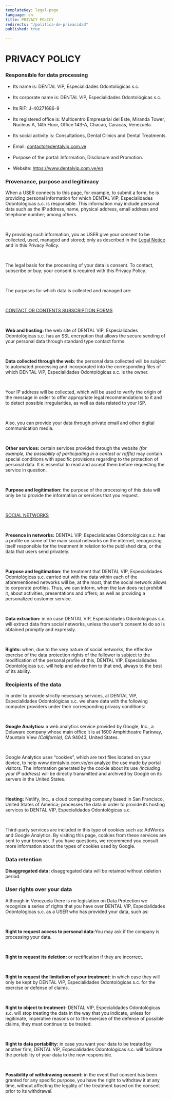 ```yaml
---
templateKey: legal-page
language: en
title: PRIVACY POLICY
redirects: "/politica-de-privacidad"
published: true

---
```

<div class="dv-privacy-policy container-fluid dv-main-menu"> <h1 class="dv-page-titles text-left">PRIVACY POLICY</h1> <h3 class="dv-page-titles text-left">Responsible for data processing</h3> <ul> <li>Its name is: DENTAL VIP, Especialidades Odontológicas s.c.</li> <br /> <li> Its corporate name is: DENTAL VIP, Especialidades Odontológicas s.c. </li> <br /> <li>Its RIF: J-40271686-9</li> <br /> <li> Its registered office is: Multicentro Empresarial del Este, Miranda Tower, Nucleus A, 14th Floor, Office 143-A, Chacao, Caracas, Venezuela. </li> <br /> <li> Its social activity is: Consultations, Dental Clinics and Dental Treatments. </li> <br /> <li> Email: <a href="mailto:contacto@dentalvip.com.ve" class="dv-link-green" >contacto@dentalvip.com.ve</a > </li> <br /> <li>Purpose of the portal: Information, Disclosure and Promotion.</li> <br /> <li> Website: <a href="/en" class="dv-link-green">https://www.dentalvip.com.ve/en</a> </li> </ul> <h3 class="dv-page-titles text-left">Provenance, purpose and legitimacy</h3> <div class="paragraph-group"> <p> When a USER connects to this page, for example, to submit a form, he is providing personal information for which DENTAL VIP, Especialidades Odontológicas s.c. is responsible. This information may include personal data such as the IP address, name, physical address, email address and telephone number; among others. </p> <br /> <p> By providing such information, you as USER give your consent to be collected, used, managed and stored; only as described in the <a href="/en/legal-notice/" class="dv-link-green">Legal Notice</a> and in this Privacy Policy. </p> <br /> <p> The legal basis for the processing of your data is consent. To contact, subscribe or buy; your consent is required with this Privacy Policy. </p> <br /> <p>The purposes for which data is collected and managed are:</p> <br /> <p><u>CONTACT OR CONTENTS SUBSCRIPTION FORMS</u></p> <br /> <p> <b>Web and hosting:</b> the web site of DENTAL VIP, Especialidades Odontológicas s.c. has an SSL encryption that allows the secure sending of your personal data through standard type contact forms. </p> <br /> <p> <b>Data collected through the web:</b> the personal data collected will be subject to automated processing and incorporated into the corresponding files of which DENTAL VIP, Especialidades Odontológicas s.c. is the owner. </p> <br /> <p> Your IP address will be collected, which will be used to verify the origin of the message in order to offer appropriate legal recommendations to it and to detect possible irregularities, as well as data related to your ISP. </p> <br /> <p> Also, you can provide your data through private email and other digital communication media. </p> <br /> <p> <b>Other services:</b> certain services provided through the website <i >(for example, the possibility of participating in a contest or raffle)</i > may contain special conditions with specific provisions regarding to the protection of personal data. It is essential to read and accept them before requesting the service in question. </p> <br /> <p> <b>Purpose and legitimation:</b> the purpose of the processing of this data will only be to provide the information or services that you request. </p> <br /> <p><u>SOCIAL NETWORKS</u></p> <br /> <p> <b>Presence in networks:</b> DENTAL VIP, Especialidades Odontológicas s.c. has a profile on some of the main social networks on the internet, recognizing itself responsible for the treatment in relation to the published data, or the data that users send privately. </p> <br /> <p> <b>Purpose and legitimation:</b> the treatment that DENTAL VIP, Especialidades Odontológicas s.c. carried out with the data within each of the aforementioned networks will be, at the most, that the social network allows to corporate profiles. Thus, we can inform, when the law does not prohibit it, about activities, presentations and offers; as well as providing a personalized customer service. </p> <br /> <p> <b>Data extraction:</b> in no case DENTAL VIP, Especialidades Odontológicas s.c. will extract data from social networks, unless the user's consent to do so is obtained promptly and expressly. </p> <br /> <p> <b>Rights:</b> when, due to the very nature of social networks, the effective exercise of the data protection rights of the follower is subject to the modification of the personal profile of this, DENTAL VIP, Especialidades Odontológicas s.c. will help and advise him to that end, always to the best of its ability. </p> </div> <h3 class="dv-page-titles text-left">Recipients of the data</h3> <div class="paragraph-group"> <p> In order to provide strictly necessary services, at DENTAL VIP, Especialidades Odontológicas s.c. we share data with the following computer providers under their corresponding privacy conditions: </p> <br /> <p> <b>Google Analytics:</b> a web analytics service provided by Google, Inc., a Delaware company whose main office it is at 1600 Amphitheatre Parkway, Mountain View <i>(California)</i>, CA 94043, United States. </p> <br /> <p> Google Analytics uses “cookies”, which are text files located on your device, to help www.dentalvip.com.ve/en analyze the use made by portal visitors. The information generated by the cookie about its use <i >(including your IP address)</i > will be directly transmitted and archived by Google on its servers in the United States. </p> <br /> <p> <b>Hosting:</b> Netlify, Inc., a cloud computing company based in San Francisco, United States of America; processes the data in order to provide its hosting services to DENTAL VIP, Especialidades Odontológicas s.c. </p> <br /> <p> Third-party services are included in this type of cookies such as: AdWords and Google Analytics. By visiting this page, cookies from these services are sent to your browser. If you have questions, we recommend you consult more information about the types of cookies used by Google. </p> </div> <h3 class="dv-page-titles text-left">Data retention</h3> <div class="paragraph-group"> <p> <b>Disaggregated data:</b> disaggregated data will be retained without deletion period. </p> </div> <h3 class="dv-page-titles text-left">User rights over your data</h3> <div class="paragraph-group"> <p> Although in Venezuela there is no legislation on Data Protection we recognize a series of rights that you have over DENTAL VIP, Especialidades Odontológicas s.c. as a USER who has provided your data, such as: </p> <br /> <p> <b>Right to request access to personal data:</b>You may ask if the company is processing your data. </p> <br /> <p> <b>Right to request its deletion:</b> or rectification if they are incorrect. </p> <br /> <p> <b>Right to request the limitation of your treatment:</b> in which case they will only be kept by DENTAL VIP, Especialidades Odontológicas s.c. for the exercise or defense of claims. </p> <br /> <p> <b>Right to object to treatment:</b> DENTAL VIP, Especialidades Odontológicas s.c. will stop treating the data in the way that you indicate, unless for legitimate, imperative reasons or to the exercise of the defense of possible claims, they must continue to be treated. </p> <br /> <p> <b>Right to data portability:</b> in case you want your data to be treated by another firm, DENTAL VIP, Especialidades Odontológicas s.c. will facilitate the portability of your data to the new responsible. </p> <br /> <p> <b>Possibility of withdrawing consent:</b> in the event that consent has been granted for any specific purpose, you have the right to withdraw it at any time, without affecting the legality of the treatment based on the consent prior to its withdrawal. </p> </div> </div>